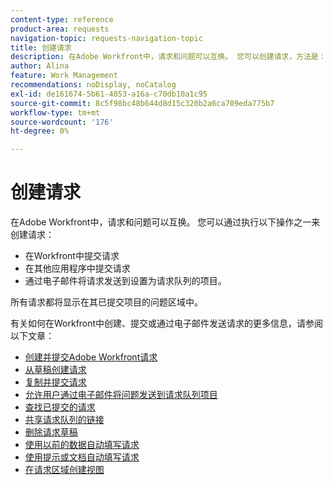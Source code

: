```yaml
---
content-type: reference
product-area: requests
navigation-topic: requests-navigation-topic
title: 创建请求
description: 在Adobe Workfront中，请求和问题可以互换。 您可以创建请求，方法是：在Workfront中提交请求，在另一个应用程序中提交请求，或者将请求通过电子邮件发送到设置为请求队列的项目。
author: Alina
feature: Work Management
recommendations: noDisplay, noCatalog
exl-id: de161674-5b61-4853-a16a-c70db10a1c95
source-git-commit: 8c5f98bc48b644d8d15c320b2a6ca709eda775b7
workflow-type: tm+mt
source-wordcount: '176'
ht-degree: 0%

---
```


# 创建请求

<!--
{{highlighted-preview}}
-->

在Adobe Workfront中，请求和问题可以互换。 您可以通过执行以下操作之一来创建请求：

* 在Workfront中提交请求
* 在其他应用程序中提交请求
* 通过电子邮件将请求发送到设置为请求队列的项目。

所有请求都将显示在其已提交项目的问题区域中。

有关如何在Workfront中创建、提交或通过电子邮件发送请求的更多信息，请参阅以下文章：

* [创建并提交Adobe Workfront请求](../../../manage-work/requests/create-requests/create-submit-requests.md)
* [从草稿创建请求](../../../manage-work/requests/create-requests/create-requests-from-drafts.md)
* [复制并提交请求](../../../manage-work/requests/create-requests/copy-and-submit-requests.md)
* [允许用户通过电子邮件将问题发送到请求队列项目](../../../manage-work/requests/create-requests/enable-email-issues-into-projects.md)
* [查找已提交的请求](../../../manage-work/requests/create-requests/locate-submitted-requests.md)
* [共享请求队列的链接](../../../manage-work/requests/create-requests/share-link-to-request-queue.md)
* [删除请求草稿](../../../manage-work/requests/create-requests/delete-request-draft.md)
* [使用以前的数据自动填写请求](/help/quicksilver/manage-work/requests/create-requests/autofill-suggestions-from-previous.md)
* [使用提示或文档自动填写请求](/help/quicksilver/manage-work/requests/create-requests/autofill-from-prompt-document.md)
* [在请求区域创建视图](/help/quicksilver/manage-work/requests/create-requests/create-views-for-requests-list.md)
